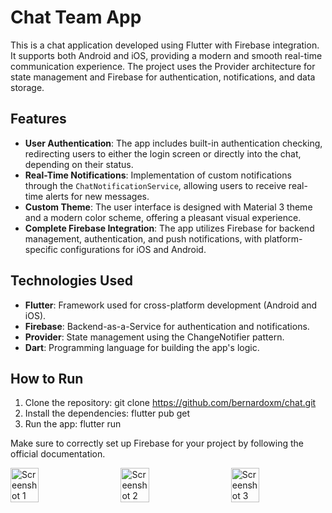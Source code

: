 # Chat Team App

This is a chat application developed using Flutter with Firebase integration. It supports both Android and iOS, providing a modern and smooth real-time communication experience. The project uses the Provider architecture for state management and Firebase for authentication, notifications, and data storage.

## Features

- **User Authentication**: The app includes built-in authentication checking, redirecting users to either the login screen or directly into the chat, depending on their status.
- **Real-Time Notifications**: Implementation of custom notifications through the `ChatNotificationService`, allowing users to receive real-time alerts for new messages.
- **Custom Theme**: The user interface is designed with Material 3 theme and a modern color scheme, offering a pleasant visual experience.
- **Complete Firebase Integration**: The app utilizes Firebase for backend management, authentication, and push notifications, with platform-specific configurations for iOS and Android.

## Technologies Used

- **Flutter**: Framework used for cross-platform development (Android and iOS).
- **Firebase**: Backend-as-a-Service for authentication and notifications.
- **Provider**: State management using the ChangeNotifier pattern.
- **Dart**: Programming language for building the app's logic.

## How to Run

1. Clone the repository:
   git clone https://github.com/bernardoxm/chat.git
2. Install the dependencies:
   flutter pub get
3. Run the app:
   flutter run

Make sure to correctly set up Firebase for your project by following the official documentation.

<div style="display: flex; justify-content: space-between;">
  <img src="https://github.com/user-attachments/assets/f0b6a601-d4e6-4f70-8cfc-a67e6b848399" alt="Screenshot 1" width="30%" />
  <img src="https://github.com/user-attachments/assets/0e4aa58f-c220-4026-9dfe-e7f87e10760e" alt="Screenshot 2" width="30%" />
  <img src="https://github.com/user-attachments/assets/25ff1ea6-1aaa-48f7-8029-ea2f1076750d" alt="Screenshot 3" width="30%" />
</div>

